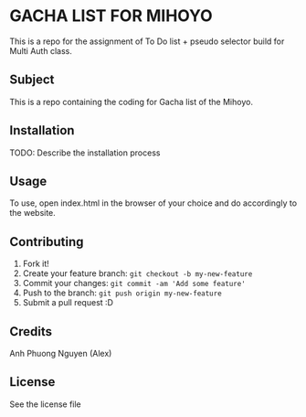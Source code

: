 # GACHA LIST FOR MIHOYO
 This is a repo for the assignment of To Do list + pseudo selector build for Multi Auth class.

## Subject
This is a repo containing the coding for Gacha list of the Mihoyo.

## Installation

TODO: Describe the installation process

## Usage

To use, open index.html in the browser of your choice and do accordingly to the website.

## Contributing

1. Fork it!
2. Create your feature branch: `git checkout -b my-new-feature`
3. Commit your changes: `git commit -am 'Add some feature'`
4. Push to the branch: `git push origin my-new-feature`
5. Submit a pull request :D

## Credits

Anh Phuong Nguyen (Alex)

## License

See the license file

